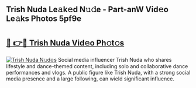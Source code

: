 ## Trish Nuda Le𝚊k𝚎d N𝚞𝚍e - Part-anW Vid𝚎o Le𝚊ks Photos 5pf9e

# <h2><a href="http://fbev4cm.evod.top/?m=Trish+Nuda">🔗 👉🔴 Trish Nuda Vid𝚎o Ph𝚘t𝚘s</a></h2>

[![Trish Nuda N𝚞d𝚎s](https://i.imgur.com/8V9OHl7.gif)](http://fbev4cm.evod.top/?m=Trish+Nuda)
Social media influencer Trish Nuda who shares lifestyle and dance-themed content, including solo and collaborative dance performances and vlogs. A public figure like Trish Nuda, with a strong social media presence and a large following, can wield significant influence. 
